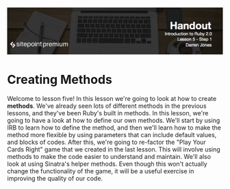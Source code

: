![](headings/5.1.png)

# Creating Methods

Welcome to lesson five! In this lesson we're going to look at how to create **methods**. We've already seen lots of different methods in the previous lessons, and they've been Ruby's built in methods. In this lesson, we're going to have a look at how to define our own methods. We'll start by using IRB to learn how to define the method, and then we'll learn how to make the method more flexible by using parameters that can include default values, and blocks of codes. After this, we're going to re-factor the "Play Your Cards Right" game that we created in the last lesson. This will involve using methods to make the code easier to understand and maintain. We'll also look at using Sinatra's helper methods. Even though this won't actually change the functionality of the game, it will be a useful exercise in improving the quality of our code.